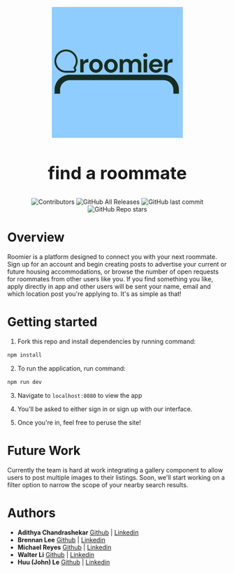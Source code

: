 <p align="center">
<img src= "./client/assets/roomier.png" width="300" height="300" align="center">
</p>
<h2 align="center" style="font-size: 40px">find a roommate</h2>
<p align="center">
  <img alt="Contributors" src="https://img.shields.io/github/contributors/Tassled-Wobbegong5/roomier?color=%239d65c9&style=flat-square">
  <img alt="GitHub All Releases" src="https://img.shields.io/github/downloads/Tassled-Wobbegong5/roomier/total?color=green">
  <img alt="GitHub last commit" src="https://img.shields.io/github/last-commit/Tassled-Wobbegong5/roomier?color=orange">
  <img alt="GitHub Repo stars" src="https://img.shields.io/github/stars/Tassled-Wobbegong5/roomier?style=social">  

</p>

# Overview

Roomier is a platform designed to connect you with your next roommate. Sign up for an account and begin creating posts to advertise your current or future housing accommodations, or browse the number of open requests for roommates from other users like you. If you find something you like, apply directly in app and other users will be sent your name, email and which location post you're applying to. It's as simple as that!

# Getting started
1. Fork this repo and install dependencies by running command: 
```sh 
npm install
```
2. To run the application, run command: 
```sh 
npm run dev
```
3. Navigate to ```localhost:8080``` to view the app

4. You'll be asked to either sign in or sign up with our interface. 

5. Once you're in, feel free to peruse the site!

# Future Work

Currently the team is hard at work integrating a gallery component to allow users to post multiple images to their listings.
Soon, we'll start working on a filter option to narrow the scope of your nearby search results.

# Authors
- **Adithya Chandrashekar** [Github](https://github.com/addychandrashekar) | [Linkedin](https://www.linkedin.com/in/addyc/)
- **Brennan Lee** [Github](https://github.com/blee3395) | [Linkedin](https://www.linkedin.com/in/brennan-lee/ )  
- **Michael Reyes** [Github](https://github.com/Michaelr499) | [Linkedin](https://www.linkedin.com/in/michael-reyes-b4319216b)  
- **Walter Li** [Github](https://github.com/findwalle) | [Linkedin](https://www.linkedin.com/in/li-walter/)
- **Huu (John) Le** [Github](https://github.com/JohnLeGit) | [Linkedin](https://www.linkedin.com/in/huu-le/)

